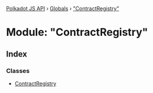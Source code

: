 [Polkadot JS API](../README.md) › [Globals](../globals.md) › ["ContractRegistry"](_contractregistry_.md)

# Module: "ContractRegistry"

## Index

### Classes

* [ContractRegistry](../classes/_contractregistry_.contractregistry.md)
